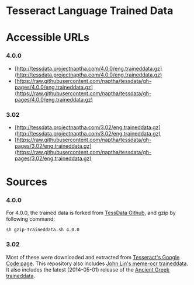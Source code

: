 Tesseract Language Trained Data
===============================

# Accessible URLs

### 4.0.0

- [http://tessdata.projectnaptha.com/4.0.0/eng.traineddata.gz](http://tessdata.projectnaptha.com/4.0.0/eng.traineddata.gz)
- [https://raw.githubusercontent.com/naptha/tessdata/gh-pages/4.0.0/eng.traineddata.gz](https://raw.githubusercontent.com/naptha/tessdata/gh-pages/4.0.0/eng.traineddata.gz)

### 3.02

- [http://tessdata.projectnaptha.com/3.02/eng.traineddata.gz](http://tessdata.projectnaptha.com/3.02/eng.traineddata.gz)
- [https://raw.githubusercontent.com/naptha/tessdata/gh-pages/3.02/eng.traineddata.gz](https://raw.githubusercontent.com/naptha/tessdata/gh-pages/3.02/eng.traineddata.gz)

# Sources

### 4.0.0

For 4.0.0, the trained data is forked from [TessData Github](https://github.com/tesseract-ocr/tessdata/tree/4.0.0), and gzip by following command:

```
sh gzip-traineddata.sh 4.0.0
```

### 3.02
Most of these were downloaded and extracted from [Tesseract's Google Code page](https://code.google.com/p/tesseract-ocr/downloads/list). This repository also includes [John Lin's meme-ocr traineddata](https://github.com/johnlinp/meme-ocr). It also includes the latest (2014-05-01) release of the [Ancient Greek traineddata](http://ancientgreekocr.org/).
